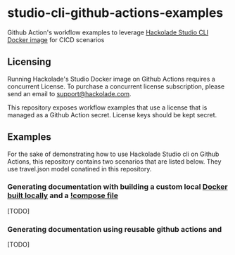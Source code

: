 # studio-cli-github-actions-examples
Github Action's workflow examples to leverage [Hackolade Studio CLI Docker image](https://github.com/hackolade/docker/tree/main/Studio#readme) for CICD scenarios

## Licensing

Running Hackolade's Studio Docker image on Github Actions requires a concurrent License.
To purchase a concurrent license subscription, please send an email to support@hackolade.com.

This repository exposes workflow examples that use a license that is managed as a Github Action secret. License keys should be kept secret.

## Examples

For the sake of demonstrating how to use Hackolade Studio cli on Github Actions, this repository contains two scenarios that are listed below.
They use travel.json model conatined in this repository.

### Generating documentation with building a custom local [Docker built locally](./Dockerfile) and a [!compose file](./compose.yml)

[TODO]

### Generating documentation using reusable github actions and 

[TODO]
